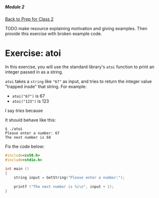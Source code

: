 ##### Module 2
[Back to Prep for Class 2](../../class2-prep#command-line-arguments)

TODO make resource explaining motivation and giving examples. Then provide this exercise with broken example code. 

# Exercise: atoi

In this exercise, you will use the standard library's `atoi` function to print an integer passed in as a string. 

`atoi` takes a `string` like `"67"` as input, and tries to return the integer value "trapped insde" that string. For example:
* `atoi("67")` is 67
* `atoi("123")` is 123

I say *tries* because

It should behave like this:

```
$ ./atoi
Please enter a number: 67
The next number is 68
```


Fix the code below:

```c
#include<cs50.h>
#include<stdio.h>

int main ()
{
	string input = GetString("Please enter a number:");
	
	printf ("The next number is %i\n", input + 1);
}
```
